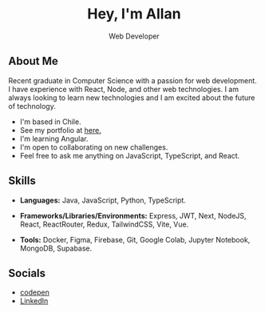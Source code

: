 <h1 align="center">Hey, I'm Allan</h1>
<p align="center">Web Developer</p>

## About Me
Recent graduate in Computer Science with a passion for web development. I have experience with React, Node, and other web technologies. I am always looking to learn new technologies and I am excited about the future of technology.

- I'm based in Chile.
- See my portfolio at [here.](https://allan.pages.dev/)
- I'm learning Angular.
- I'm open to collaborating on new challenges.
- Feel free to ask me anything on JavaScript, TypeScript, and React.

## Skills

- **Languages:** Java, JavaScript, Python, TypeScript.

- **Frameworks/Libraries/Environments:** Express, JWT, Next, NodeJS, React, ReactRouter, Redux, TailwindCSS, Vite, Vue.
- **Tools:** Docker, Figma, Firebase, Git, Google Colab, Jupyter Notebook, MongoDB, Supabase.
 
## Socials

- [codepen](https://codepen.io/im-allan)
- [LinkedIn](https://www.linkedin.com/in/im-allan/)
